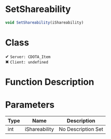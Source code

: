 # SetShareability
```js
void SetShareability(iShareability)
```
# Class
✔ `Server: CDOTA_Item`  
✖ `Client: undefined`  

# Function Description

# Parameters
Type|Name|Description
--|--|--
int|iShareability|No Description Set

